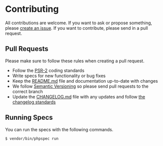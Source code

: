 # Contributing

All contributions are welcome. If you want to ask or propose something, please [create an issue](https://github.com/BeatSwitch/distil/issues/new). If you want to contribute, please send in a pull request.

## Pull Requests

Please make sure to follow these rules when creating a pull request.

- Follow the [PSR-2](http://www.php-fig.org/psr/psr-2/) coding standards
- Write specs for new functionality or bug fixes
- Keep the [README.md](README.md) file and documentation up-to-date with changes
- We follow [Semantic Versioning](http://semver.org/) so please send pull requests to the correct branch
- Update the [CHANGELOG.md](CHANGELOG.md) file with any updates and follow [the changelog standards](http://keepachangelog.com/)

## Running Specs

You can run the specs with the following commands.

```bash
$ vendor/bin/phpspec run
```
